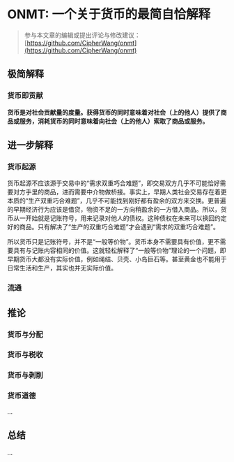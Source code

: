 # ONMT: 一个关于货币的最简自恰解释

> 参与本文章的编辑或提出评论与修改建议：[https://github.com/CipherWang/onmt](https://github.com/CipherWang/onmt)

## 极简解释

### 货币即贡献

**货币是对社会贡献量的度量。获得货币的同时意味着对社会（上的他人）提供了商品或服务，消耗货币的同时意味着向社会（上的他人）索取了商品或服务。**

## 进一步解释
### 货币起源

货币起源不应该源于交易中的“需求双重巧合难题”，即交易双方几乎不可能恰好需要对方手里的商品，进而需要中介物做桥接。事实上，早期人类社会交易存在着更本质的“生产双重巧合难题”，几乎不可能找到刚好都有盈余的双方来交换。更普遍的早期经济行为应该是借贷，物资不足的一方向稍盈余的一方借入商品。所以，货币从一开始就是记账符号，用来记录对他人的债权。这种债权在未来可以换回约定好的商品。只有解决了“生产的双重巧合难题”才会遇到“需求的双重巧合难题”。

所以货币只是记账符号，并不是“一般等价物”。货币本身不需要具有价值，更不需要具有与记账内容相同的价值。这就轻松解释了“一般等价物”理论的一个问题，即早期货币大都没有实际价值，例如绳结、贝壳、小岛巨石等。甚至黄金也不能用于日常生活和生产，其实也并无实际价值。

### 流通

## 推论

### 货币与分配

### 货币与税收

### 货币与剥削

### 货币道德

...

## 总结

...